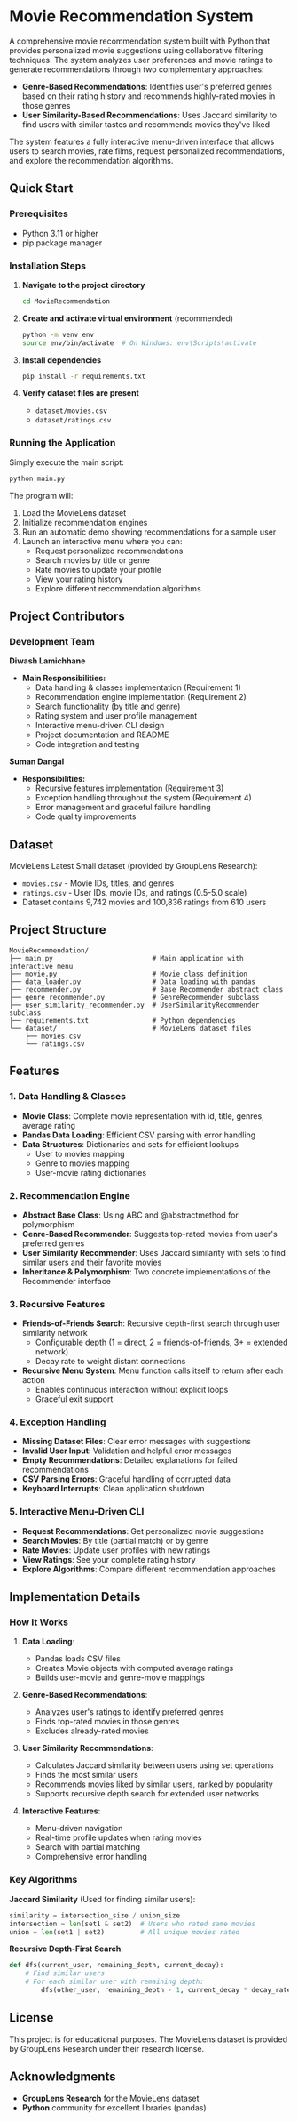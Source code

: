 # Movie Recommendation System

A comprehensive movie recommendation system built with Python that provides personalized movie suggestions using collaborative filtering techniques. The system analyzes user preferences and movie ratings to generate recommendations through two complementary approaches:

- **Genre-Based Recommendations**: Identifies user's preferred genres based on their rating history and recommends highly-rated movies in those genres
- **User Similarity-Based Recommendations**: Uses Jaccard similarity to find users with similar tastes and recommends movies they've liked

The system features a fully interactive menu-driven interface that allows users to search movies, rate films, request personalized recommendations, and explore the recommendation algorithms.

## Quick Start

### Prerequisites
- Python 3.11 or higher
- pip package manager

### Installation Steps

1. **Navigate to the project directory**
   ```bash
   cd MovieRecommendation
   ```

2. **Create and activate virtual environment** (recommended)
   ```bash
   python -m venv env
   source env/bin/activate  # On Windows: env\Scripts\activate
   ```

3. **Install dependencies**
   ```bash
   pip install -r requirements.txt
   ```

4. **Verify dataset files are present**
   - `dataset/movies.csv`
   - `dataset/ratings.csv`

### Running the Application

Simply execute the main script:

```bash
python main.py
```

The program will:
1. Load the MovieLens dataset
2. Initialize recommendation engines
3. Run an automatic demo showing recommendations for a sample user
4. Launch an interactive menu where you can:
   - Request personalized recommendations
   - Search movies by title or genre
   - Rate movies to update your profile
   - View your rating history
   - Explore different recommendation algorithms

## Project Contributors

### Development Team

**Diwash Lamichhane**
- **Main Responsibilities:**
  - Data handling & classes implementation (Requirement 1)
  - Recommendation engine implementation (Requirement 2)
  - Search functionality (by title and genre)
  - Rating system and user profile management
  - Interactive menu-driven CLI design
  - Project documentation and README
  - Code integration and testing

**Suman Dangal**
- **Responsibilities:**
  - Recursive features implementation (Requirement 3)
  - Exception handling throughout the system (Requirement 4)
  - Error management and graceful failure handling
  - Code quality improvements

## Dataset

MovieLens Latest Small dataset (provided by GroupLens Research):
- `movies.csv` - Movie IDs, titles, and genres
- `ratings.csv` - User IDs, movie IDs, and ratings (0.5-5.0 scale)
- Dataset contains 9,742 movies and 100,836 ratings from 610 users

## Project Structure

```
MovieRecommendation/
├── main.py                         # Main application with interactive menu
├── movie.py                        # Movie class definition
├── data_loader.py                  # Data loading with pandas
├── recommender.py                  # Base Recommender abstract class
├── genre_recommender.py            # GenreRecommender subclass
├── user_similarity_recommender.py  # UserSimilarityRecommender subclass
├── requirements.txt                # Python dependencies
└── dataset/                        # MovieLens dataset files
    ├── movies.csv
    └── ratings.csv
```

## Features

### 1. Data Handling & Classes
- **Movie Class**: Complete movie representation with id, title, genres, average rating
- **Pandas Data Loading**: Efficient CSV parsing with error handling
- **Data Structures**: Dictionaries and sets for efficient lookups
  - User to movies mapping
  - Genre to movies mapping
  - User-movie rating dictionaries

### 2. Recommendation Engine
- **Abstract Base Class**: Using ABC and @abstractmethod for polymorphism
- **Genre-Based Recommender**: Suggests top-rated movies from user's preferred genres
- **User Similarity Recommender**: Uses Jaccard similarity with sets to find similar users and their favorite movies
- **Inheritance & Polymorphism**: Two concrete implementations of the Recommender interface

### 3. Recursive Features
- **Friends-of-Friends Search**: Recursive depth-first search through user similarity network
  - Configurable depth (1 = direct, 2 = friends-of-friends, 3+ = extended network)
  - Decay rate to weight distant connections
- **Recursive Menu System**: Menu function calls itself to return after each action
  - Enables continuous interaction without explicit loops
  - Graceful exit support

### 4. Exception Handling
- **Missing Dataset Files**: Clear error messages with suggestions
- **Invalid User Input**: Validation and helpful error messages
- **Empty Recommendations**: Detailed explanations for failed recommendations
- **CSV Parsing Errors**: Graceful handling of corrupted data
- **Keyboard Interrupts**: Clean application shutdown

### 5. Interactive Menu-Driven CLI
- **Request Recommendations**: Get personalized movie suggestions
- **Search Movies**: By title (partial match) or by genre
- **Rate Movies**: Update user profiles with new ratings
- **View Ratings**: See your complete rating history
- **Explore Algorithms**: Compare different recommendation approaches

## Implementation Details

### How It Works

1. **Data Loading**: 
   - Pandas loads CSV files
   - Creates Movie objects with computed average ratings
   - Builds user-movie and genre-movie mappings

2. **Genre-Based Recommendations**:
   - Analyzes user's ratings to identify preferred genres
   - Finds top-rated movies in those genres
   - Excludes already-rated movies

3. **User Similarity Recommendations**:
   - Calculates Jaccard similarity between users using set operations
   - Finds the most similar users
   - Recommends movies liked by similar users, ranked by popularity
   - Supports recursive depth search for extended user networks

4. **Interactive Features**:
   - Menu-driven navigation
   - Real-time profile updates when rating movies
   - Search with partial matching
   - Comprehensive error handling

### Key Algorithms

**Jaccard Similarity** (Used for finding similar users):
```python
similarity = intersection_size / union_size
intersection = len(set1 & set2)  # Users who rated same movies
union = len(set1 | set2)         # All unique movies rated
```

**Recursive Depth-First Search**:
```python
def dfs(current_user, remaining_depth, current_decay):
    # Find similar users
    # For each similar user with remaining depth:
        dfs(other_user, remaining_depth - 1, current_decay * decay_rate)
```

## License

This project is for educational purposes. The MovieLens dataset is provided by GroupLens Research under their research license.

## Acknowledgments

- **GroupLens Research** for the MovieLens dataset
- **Python** community for excellent libraries (pandas)
